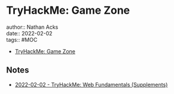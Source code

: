# TryHackMe: Game Zone

author:: Nathan Acks  
date:: 2022-02-02  
tags:: #MOC

* [TryHackMe: Game Zone](https://tryhackme.com/room/gamezone)

## Notes

* [2022-02-02 - TryHackMe: Web Fundamentals (Supplements)](../log/2022-02-02-tryhackme-web-fundamentals-supplements.md)
